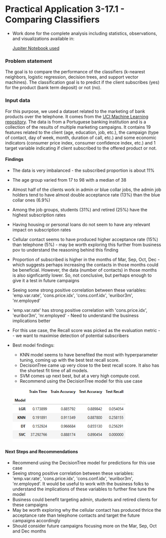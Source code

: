 # Practical Application 3-17.1 - Comparing Classifiers #
* Work done for the complete analysis including statistics, observations, and visualizations available in:

    [Jupiter Notebook used](https://github.com/ndhomse/compare-classifiers/blob/main/notebook/Practical_App_3_17.1.ipynb)
### Problem statement ###
The goal is to compare the performance of the classifiers (k-nearest neighbors, logistic regression, decision trees, and support vector machines). 
The classification goal is to predict if the client subscribes (yes) for the product (bank term deposit) or not (no).

### Input data ###
For this purpose, we used a dataset related to the marketing of bank products over the telephone. It comes from the [UCI Machine Learning repository](https://archive.ics.uci.edu/ml/datasets/bank+marketing). The data is from a Portuguese banking institution and is a collection of the results of multiple marketing campaigns. It contains 19 features related to the client (age, education, job, etc.), the campaign (type of contact, day of week, month, duration of call, etc.) and some economic indicators (consumer price index, consumer confidence index, etc.) and 1 target variable indicating if client subscribed to the offered product or not.

#### Findings ####
* The data is very imbalanced - the subscribed proportion is about 11%
* The age group varied from 17 to 98 with a median of 38
* Almost half of the clients work in admin or blue collar jobs, the admin job holders tend to have almost double acceptance rate (13%) than the blue collar ones (6.9%)
* Among the job groups, students (31%) and retired (25%) have the highest subscription rates
* Having housing or personal loans do not seem to have any relevant impact on subscription rates
* Cellular contact seems to have produced higher acceptance rate (15%) than telephone (5%) - may be worth exploring this further from business pov to understand the reasoning behind this finding
* Proportion of subscribed is higher in the months of Mar, Sep, Oct, Dec - which suggests perhaps increasing the contacts in those months could be beneficial. However, the data (number of contacts) in those months is also signficantly lower. So, not conclusive, but perhaps enough to give it a test in future campaigns
* Seeing some strong positive correlation between these variables: 'emp.var.rate', 'cons.price.idx', 'cons.conf.idx', 'euribor3m', 'nr.employed'
* 'emp.var.rate' has strong positive correlation with 'cons.price.idx', 'euribor3m', 'nr.employed' - Need to understand the business implications better
* For this use case, the Recall score was picked as the evaluation metric -- we want to maximise detection of potential subscribers
* Best model findings:
  * KNN model seems to have benefited the most with hyperparameter tuning, coming up with the best test recall score.
  * DecisionTree came up very close to the best recall score. It also has the shortest fit time of all models.
  * SVM comes up next best, but at a very high compute cost.
  * Recommend using the DecisionTree model for this use case
  
  ![](images/results-simple-models.PNG)

#### Next Steps and Recommendations ####
* Recommend using the DecisionTree model for predictions for this use case
* Seeing strong positive correlation between these variables: 'emp.var.rate', 'cons.price.idx', 'cons.conf.idx', 'euribor3m', 'nr.employed'. It would be useful to work with the business folks to understand the implications of these variables to further fine tune the model
* Business could benefit targeting admin, students and retired clients for these campaigns
* May be worth exploring why the cellular contact has produced thrice the acceptance rate than telephone contacts and target the future campaigns accordingly
* Should consider future campaigns focusing more on the Mar, Sep, Oct and Dec months
